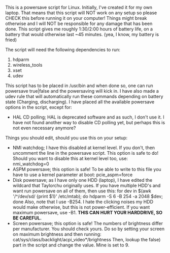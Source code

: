 This is a powersave script for Linux. Initially, I've created it for my own laptop. That means that this script will NOT work on any setup so please CHECK this before running it on your computer! Things might break otherwise and I will NOT be responsible for any damage that has been done. This script gives me roughly 1:30/2:00 hours of battery life, on a battery that would otherwise last ~45 minutes. (yea, I know, my battery is fried)

The script will need the following dependencies to run:
1. hdparm
2. wireless_tools
3. xset
4. udev

This script has to be placed in /usr/bin and when done so, one can run powersave true|false and the powersaving will kick in. I have also made a udev rule that will automatically run these commands depending on battery state (Charging, discharging).
I have placed all the available powersave options in the script, except for:
- HAL CD polling; HAL is deprecated software and as such, I don't use it. I have not found another way to disable CD polling yet, but perhaps this is not even necessary anymore?

Things you should edit, should you use this on your setup:
* NMI watchdog; I have this disabled at kernel level. If you don't, then uncomment the line in the powersave script. This option is safe to do! Should you want to disable this at kernel level too, use: nmi_watchdog=0
* ASPM powersave; this option is safe! To be able to write to this file you have to use a kernel parameter at boot: pcie_aspm=force
* Disk powersave; as I have only one HDD (laptop), I have edited the wildcard that Taylorchu originally uses. If you have multiple HDD's and want run powersave on all of them, then use this:
		for dev in $(awk '/^\/dev\/sd/ {print $1}' /etc/mtab); do hdparm -S 6 -B 254 -a 2048 $dev; done
Also, note that I use -B254. I hate the clicking noises my HDD would make otherwise, but this is not power-efficient. If you want maximum powersave, use -B1.
**THIS CAN HURT YOUR HARDDRIVE, SO BE CAREFUL.**
* Screen powersave; this option is safe! The numbers of brightness differ per manufacturer. You should check yours. Do so by setting your screen on maximum brightness and then running: cat/sys/class/backlight/acpi_video*/brightness
Then, lookup the		false) part in the script and change the value. Mine is set to 9.
